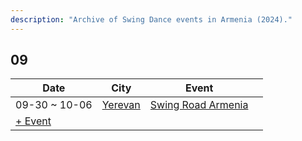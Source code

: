 ```yaml
---
description: "Archive of Swing Dance events in Armenia (2024)."
---
```


## 09

| Date | City | Event | |
| --- | --- | --- | --- |
| 09-30 ~ 10-06 | [Yerevan](by_city.md#yerevan) | [Swing Road Armenia](swing-road-armenia-2024.md) |  |
| [+ Event](https://github.com/swingdance/events/issues/new?assignees=&labels=add+event&projects=&template=02-add_entity.yml&title=Add%20Event%3A%202024%2Fhy_AM%20%E2%80%A2%20%3CName%3E&region=hy_AM&province=&city=&org_id=&date_starts=2024-09-&date_ends=2024-09-)

